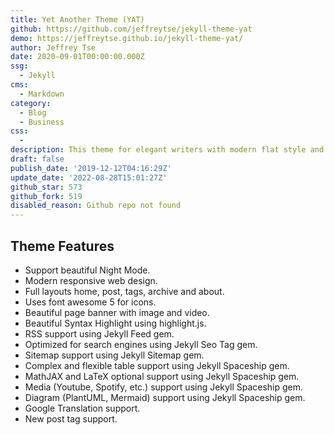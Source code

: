 ```yaml
---
title: Yet Another Theme (YAT)
github: https://github.com/jeffreytse/jekyll-theme-yat
demo: https://jeffreytse.github.io/jekyll-theme-yat/
author: Jeffrey Tse
date: 2020-09-01T00:00:00.000Z
ssg:
  - Jekyll
cms:
  - Markdown
category:
  - Blog
  - Business
css:
  - 
description: This theme for elegant writers with modern flat style and beautiful night/dark mode.
draft: false
publish_date: '2019-12-12T04:16:29Z'
update_date: '2022-08-28T15:01:27Z'
github_star: 573
github_fork: 519
disabled_reason: Github repo not found
---
```


## Theme Features

- Support beautiful Night Mode.
- Modern responsive web design.
- Full layouts home, post, tags, archive and about.
- Uses font awesome 5 for icons.
- Beautiful page banner with image and video.
- Beautiful Syntax Highlight using highlight.js.
- RSS support using Jekyll Feed gem.
- Optimized for search engines using Jekyll Seo Tag gem.
- Sitemap support using Jekyll Sitemap gem.
- Complex and flexible table support using Jekyll Spaceship gem.
- MathJAX and LaTeX optional support using Jekyll Spaceship gem.
- Media (Youtube, Spotify, etc.) support using Jekyll Spaceship gem.
- Diagram (PlantUML, Mermaid) support using Jekyll Spaceship gem.
- Google Translation support.
- New post tag support.
